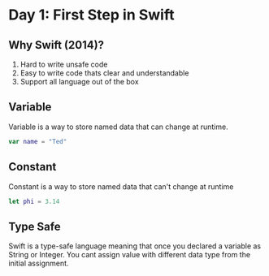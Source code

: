 # Day 1: First Step in Swift

## Why Swift (2014)?
1. Hard to write unsafe code
2. Easy to write code thats clear and understandable
3. Support all language out of the box

## Variable
Variable is a way to store named data that can change at runtime.
```swift
var name = "Ted"
```

## Constant
Constant is a way to store named data that can't change at runtime
```swift
let phi = 3.14
```

## Type Safe
Swift is a type-safe language meaning that once you declared a variable as String or Integer. You cant assign value with different data type from the initial assignment.
